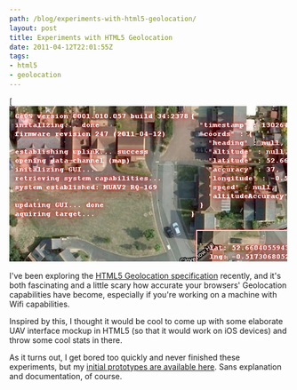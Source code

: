 ```yaml
---
path: /blog/experiments-with-html5-geolocation/
layout: post
title: Experiments with HTML5 Geolocation
date: 2011-04-12T22:01:55Z
tags:
- html5
- geolocation
---
```


[![](geolocation.png)

I've been exploring the [HTML5 Geolocation specification](http://www.w3.org/TR/geolocation-API/ "Open the W3C specification for Geolocation") recently, and it's both fascinating and a little scary how accurate your browsers' Geolocation capabilities have become, especially if you're working on a machine with Wifi capabilities.

Inspired by this, I thought it would be cool to come up with some elaborate UAV interface mockup in HTML5 (so that it would work on iOS devices) and throw some cool stats in there.

As it turns out, I get bored too quickly and never finished these experiments, but my [initial prototypes are available here](http://www.psyked.co.uk/geolocation/). Sans explanation and documentation, of course.
